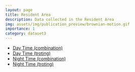 ```yaml
---
layout: page
title: Resident Area
description: Data collected in the Resident Area
img: assets/img/publication_preview/brownian-motion.gif
importance: 1
category: dataset3
---
```


- [Day Time (combination)](https://drive.google.com/file/d/1qM1LoNiNq33dzErHsoPnAmyGZqkCfPAO/view?usp=drive_link)
- [Day Time (troting)](https://drive.google.com/file/d/1rJ8pY-Cod6EoLNYmPJWoJaq_9p2pwxM1/view?usp=drive_link)
- [Night Time (combination)](https://drive.google.com/file/d/1OLVYN7tVnFUioG5NtPGXkL3N0Bqhovtz/view?usp=drive_link)
- [Night Time (troting)](https://drive.google.com/file/d/1t5WCJTg8iInNEIv1zhr5TIvaxB2C39o-/view?usp=drive_link)

